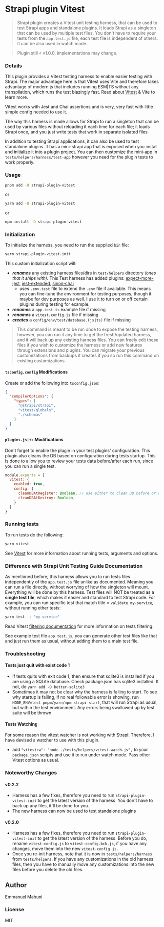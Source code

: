 # Strapi plugin Vitest

> Strapi plugin creates a Vitest unit testing harness, that can be used to test Strapi apps and standalone plugins. It loads Strapi as a singleton that can be used by multiple test files. You don't have to require your tests from the `app.test.js` file, each test file is independent of others. It can be also used in watch mode.

> Plugin still < v1.0.0, implementations may change.

### Details

This plugin provides a Vitest testing harness to enable easier testing with Strapi. The major advantage here is that Vitest uses Vite and therefore takes advantage of modern js
that includes running ESM|TS without any transpilation, which runs the test blazingly fast. Read about [Vitest](https://vitest.dev) & Vite to learn more.

Vitest works with Jest and Chai assertions and is very, very fast with little simple config needed to use it. 

The way this harness is made allows for Strapi to run a singleton that can be used by various files without reloading it each time
for each file; it loads Strapi once, and you just write tests that work in separate isolated files.

In addition to testing Strapi applications, it can also be used to test standalone plugins. It has a mini-strapi app that is exposed when you install and initialize it into a plugin project. You can then customize the mini-app in `tests/helpers/harness/test-app` however you need for the plugin tests to work properly.

### Usage

```sh
pnpm add -D strapi-plugin-vitest
```

or

```sh
yarn add -D strapi-plugin-vitest
```

or

```sh
npm install -D strapi-plugin-vitest
```

### Initialization

To initialize the harness, you need to run the supplied `bin` file:

```sh
yarn strapi-plugin-vitest-init
```

This custom initialization script will: 
- _**renames**_ any existing harness files/dirs in `test/helpers` directory _(ones that it ships with)_.
  This Test harness has added plugins: [expect-more-jest](https://www.npmjs.com/package/expect-more-jest), [jest-extended](https://www.npmjs.com/package/jest-extended), [sinon-chai](https://www.npmjs.com/package/sinon-chai)
  - uses `.env.test`  file to extend the `.env` file if available. This means you can fine-tune the environment for testing purposes, though it maybe for dev purposes as well. I use it to turn on or off certain plugins during testing for example.
- _**renames**_ a `app.test.ts` example file if missing 
- _**renames**_ a `vitest.config.js` file if missing 
- _**creates**_ a `config/env/test/database.(js|ts)` file if missing

> This command is meant to be run once to expose the testing harness, however, you can run it any time to get the fresh/updated harness, and it will back up any existing harness files. You can freely edit these files if you wish to customize the harness or add new features through extensions and plugins. You can migrate your previous customizations from backups it creates if you so run this command on existing customizations.


#### `tsconfig.config` Modifications
Create or add the following into `tsconfig.json`:

```json
{
  "compilerOptions": {
    "types": [
      "@strapi/strapi",
      "vitest/globals",
      "./schemas"
    ]
  }
}
```

#### `plugins.js|ts` Modifications

Don't forget to enable the plugin in your test plugins' configuration. This plugin also cleans the DB based on configuration during tests startup. This is done to allow you to review your tests data before/after each run, since you can run a single test.
```js
module.exports = {
  vitest: {
    enabled: true, 
    config: {
      cleanDBAtRegister: Boolean, // use either to clean DB before or after strapi server register and destroy
      cleanDBAtDestroy: Boolean,
    }
  }
}
```

### Running tests

To run tests do the following:

```sh
yarn vitest 
```

See [Vitest](https://vitest.dev/) for more information about running tests, arguments and options.

### Difference with Strapi Unit Testing Guide Documentation

As mentioned before, this harness allows you to run tests files independently of the `app.test.js` file unlike as documented. Meaning you can run a file directly, without worrying
of how the singleton will mount. Everything will be done by this harness. Test files will NOT be treated as a **single test file**, which makes it easier and standard to test Strapi
code. For example, you can run specific test that match title = `validate my-service`, without running other tests:

```sh
yarn test -t "my-service"
```

Read Vitest [filtering documentation](https://vitest.dev/guide/filtering.html) for more information on tests filtering.

See example test file `app.test.js`, you can generate other test files like that and just run them as usual, without adding them to a main test file.

### Troubleshooting

#### Tests just quit with exist code 1
- If tests quits with exit code 1, then ensure that sqlite3 is installed if you are using a SQLite database. Check package.json has sqlite3 installed. If not, do `yarn add -D better-sqlite3`
- Sometimes it may not be clear why the harness is failing to start. To see why startup is failing, if no real followable error is showing, run `NODE_ENV=test pnpm/yarn/npm strapi start`, that will run Strapi as usual, but within the test environment. Any errors being swallowed up by test suite will be thrown.

#### Tests Watching
For some reason the vitest watcher is not working with Strapi. Therefore, I have devised a watcher to use with this plugin.
- add `"vitest:w": "node ./tests/helpers/vitest-watch.js",` to your `package.json` scripts and use it to run under watch mode. Pass other Vitest options as usual.


### Noteworthy Changes

#### v0.2.2

- Harness has a few fixes, therefore you need to run `strapi-plugin-vitest-init` to get the latest version of the harness. You don't have to back up any files, it'll be done for you.
- The new harness can now be used to test standalone plugins


#### v0.2.0

- Harness has a few fixes, therefore you need to run `strapi-plugin-vitest-init` to get the latest version of the harness. Before you do, rename `vitest-config.js` to `vitest-config.bck.js`, if you have any changes, move them into the new `vitest-config.js`.
- Once you re-init harness, note that it is now in `tests/helpers/harness` from `tests/helpers`. If you have any customizations in the old harness files, then you have to manually move any customizations into the new files before you delete the old files.


## Author

Emmanuel Mahuni

### License

MIT
